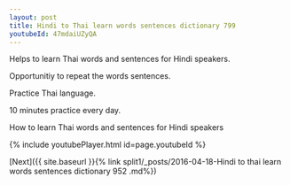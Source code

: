 ```yaml
---
layout: post
title: Hindi to Thai learn words sentences dictionary 799 
youtubeId: 47mdaiUZyQA
---
```

 
 
Helps to learn Thai words and sentences for Hindi speakers.

Opportunitiy to repeat the words sentences. 

Practice Thai language. 
 
10 minutes practice every day. 
 
How to learn Thai words and sentences for Hindi speakers 
 
{% include youtubePlayer.html id=page.youtubeId %}
 
 
[Next]({{ site.baseurl }}{% link  split1/_posts/2016-04-18-Hindi to thai learn words sentences dictionary 952 .md%})
 
